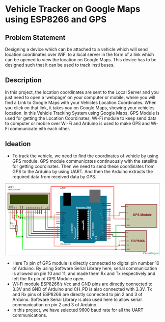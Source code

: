 # Vehicle Tracker on Google Maps using ESP8266 and GPS
## Problem Statement
Designing a device which can be attached to a vehicle which will send location coordinates over WiFi to a local server in the form of a link which can be opened to view the location on Google Maps. This device has to be designed such that it can be used to track insti buses.
## Description
In this project, the location coordinates are sent to the Local Server and you just need to open a ‘webpage’ on your computer or mobile, where you will find a Link to Google Maps with your Vehicles Location Coordinates. When you click on that link, it takes you on Google Maps, showing your vehicles location. In this Vehicle Tracking System using Google Maps, GPS Module is used for getting the Location Coordinates, Wi-Fi module to keep send data to computer or mobile over Wi-Fi and Arduino is used to make GPS and Wi-Fi communicate eith each other.
## Ideation
* To track the vehicle, we need to find the coordinates of vehicle by using GPS module. GPS module communicates continuously with the satellite for getting coordinates. Then we need to send these coordinates from GPS to the Arduino by using UART. And then the Arduino extracts the required data from received data by GPS.

![](gps.png)

* Here Tx pin of GPS module is directly connected to digital pin number 10 of Arduino. By using Software Serial Library here, serial communication is allowed on pin 10 and 11, and made them Rx and Tx respectively and left the Rx pin of GPS Module open.
* Wi-Fi module ESP8266’s Vcc and GND pins are directly connected to 3.3V and GND of Arduino and CH_PD is also connected with 3.3V. Tx and Rx pins of ESP8266 are directly connected to pin 2 and 3 of Arduino. Software Serial Library is also used here to allow serial communication on pin 2 and 3 of Arduino.
* In this project, we have selected 9600 baud rate for all the UART communications.
